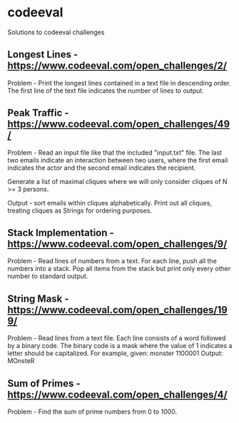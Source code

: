 # codeeval
Solutions to codeeval challenges

## Longest Lines - https://www.codeeval.com/open_challenges/2/
Problem - Print the longest lines contained in a text file in descending order. The first line of the text file indicates the number of lines to output.

## Peak Traffic - https://www.codeeval.com/open_challenges/49/

Problem - Read an input file like that the included "input.txt" file. The last two emails indicate an interaction between two users, where the first email indicates the actor and the second email indicates the recipient.

Generate a list of maximal cliques where we will only consider cliques of N >= 3 persons. 

Output - sort emails within cliques alphabetically. Print out all cliques, treating cliques as Strings for ordering purposes.

## Stack Implementation - https://www.codeeval.com/open_challenges/9/
Problem - Read lines of numbers from a text. For each line, push all the numbers into a stack. Pop all items from the stack but print only every other number to standard output.

## String Mask - https://www.codeeval.com/open_challenges/199/
Problem - Read lines from a text file. Each line consists of a word followed by a binary code. The binary code is a mask where the value of 1 indicates a letter should be capitalized.
For example, given: 
  monster 1100001 
Output: MOnsteR

## Sum of Primes - https://www.codeeval.com/open_challenges/4/
Problem - Find the sum of prime numbers from 0 to 1000.
